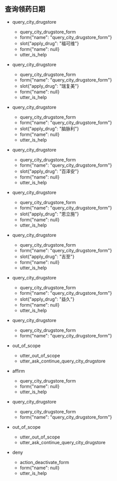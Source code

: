 ## 查询领药日期
* query_city_drugstore
  - query_city_drugstore_form
  - form{"name": "query_city_drugstore_form"}
  - slot{"apply_drug": "福可维"}
  - form{"name": null}
  - utter_is_help
  
* query_city_drugstore
  - query_city_drugstore_form
  - form{"name": "query_city_drugstore_form"}
  - slot{"apply_drug": "瑞复美"}
  - form{"name": null}
  - utter_is_help

* query_city_drugstore
  - query_city_drugstore_form
  - form{"name": "query_city_drugstore_form"}
  - slot{"apply_drug": "脑脉利"}
  - form{"name": null}
  - utter_is_help

* query_city_drugstore
  - query_city_drugstore_form
  - form{"name": "query_city_drugstore_form"}
  - slot{"apply_drug": "百泽安"}
  - form{"name": null}
  - utter_is_help

* query_city_drugstore
  - query_city_drugstore_form
  - form{"name": "query_city_drugstore_form"}
  - slot{"apply_drug": "恩立施"}
  - form{"name": null}
  - utter_is_help

* query_city_drugstore
  - query_city_drugstore_form
  - form{"name": "query_city_drugstore_form"}
  - slot{"apply_drug": "吉至"}
  - form{"name": null}
  - utter_is_help

* query_city_drugstore
  - query_city_drugstore_form
  - form{"name": "query_city_drugstore_form"}
  - slot{"apply_drug": "益久"}
  - form{"name": null}
  - utter_is_help


* query_city_drugstore
  - query_city_drugstore_form
  - form{"name": "query_city_drugstore_form"}
* out_of_scope
  - utter_out_of_scope
  - utter_ask_continue_query_city_drugstore
* affirm
  - query_city_drugstore_form
  - form{"name": null}
  - utter_is_help
  
* query_city_drugstore
  - query_city_drugstore_form
  - form{"name": "query_city_drugstore_form"}
* out_of_scope
  - utter_out_of_scope
  - utter_ask_continue_query_city_drugstore
* deny
  - action_deactivate_form
  - form{"name": null}
  - utter_is_help